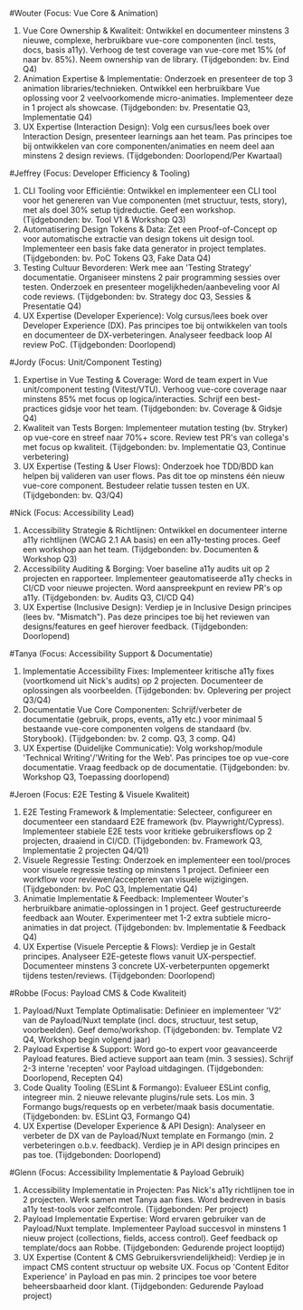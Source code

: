 #Wouter (Focus: Vue Core & Animation)

1.  Vue Core Ownership & Kwaliteit: Ontwikkel en documenteer minstens 3 nieuwe, complexe, herbruikbare vue-core componenten (incl. tests, docs, basis a11y). Verhoog de test coverage van vue-core met 15% (of naar bv. 85%). Neem ownership van de library. (Tijdgebonden: bv. Eind Q4)
2.  Animation Expertise & Implementatie: Onderzoek en presenteer de top 3 animation libraries/technieken. Ontwikkel een herbruikbare Vue oplossing voor 2 veelvoorkomende micro-animaties. Implementeer deze in 1 project als showcase. (Tijdgebonden: bv. Presentatie Q3, Implementatie Q4)
3.  UX Expertise (Interaction Design): Volg een cursus/lees boek over Interaction Design, presenteer learnings aan het team. Pas principes toe bij ontwikkelen van core componenten/animaties en neem deel aan minstens 2 design reviews. (Tijdgebonden: Doorlopend/Per Kwartaal)

#Jeffrey (Focus: Developer Efficiency & Tooling)

1.  CLI Tooling voor Efficiëntie: Ontwikkel en implementeer een CLI tool voor het genereren van Vue componenten (met structuur, tests, story), met als doel 30% setup tijdreductie. Geef een workshop. (Tijdgebonden: bv. Tool V1 & Workshop Q3)
2.  Automatisering Design Tokens & Data: Zet een Proof-of-Concept op voor automatische extractie van design tokens uit design tool. Implementeer een basis fake data generator in project templates. (Tijdgebonden: bv. PoC Tokens Q3, Fake Data Q4)
3.  Testing Cultuur Bevorderen: Werk mee aan 'Testing Strategy' documentatie. Organiseer minstens 2 pair programming sessies over testen. Onderzoek en presenteer mogelijkheden/aanbeveling voor AI code reviews. (Tijdgebonden: bv. Strategy doc Q3, Sessies & Presentatie Q4)
4.  UX Expertise (Developer Experience): Volg cursus/lees boek over Developer Experience (DX). Pas principes toe bij ontwikkelen van tools en documenteer de DX-verbeteringen. Analyseer feedback loop AI review PoC. (Tijdgebonden: Doorlopend)

#Jordy (Focus: Unit/Component Testing)

1.  Expertise in Vue Testing & Coverage: Word de team expert in Vue unit/component testing (Vitest/VTU). Verhoog vue-core coverage naar minstens 85% met focus op logica/interacties. Schrijf een best-practices gidsje voor het team. (Tijdgebonden: bv. Coverage & Gidsje Q4)
2.  Kwaliteit van Tests Borgen: Implementeer mutation testing (bv. Stryker) op vue-core en streef naar 70%+ score. Review test PR's van collega's met focus op kwaliteit. (Tijdgebonden: bv. Implementatie Q3, Continue verbetering)
3.  UX Expertise (Testing & User Flows): Onderzoek hoe TDD/BDD kan helpen bij valideren van user flows. Pas dit toe op minstens één nieuw vue-core component. Bestudeer relatie tussen testen en UX. (Tijdgebonden: bv. Q3/Q4)

#Nick (Focus: Accessibility Lead)

1.  Accessibility Strategie & Richtlijnen: Ontwikkel en documenteer interne a11y richtlijnen (WCAG 2.1 AA basis) en een a11y-testing proces. Geef een workshop aan het team. (Tijdgebonden: bv. Documenten & Workshop Q3)
2.  Accessibility Auditing & Borging: Voer baseline a11y audits uit op 2 projecten en rapporteer. Implementeer geautomatiseerde a11y checks in CI/CD voor nieuwe projecten. Word aanspreekpunt en review PR's op a11y. (Tijdgebonden: bv. Audits Q3, CI/CD Q4)
3.  UX Expertise (Inclusive Design): Verdiep je in Inclusive Design principes (lees bv. "Mismatch"). Pas deze principes toe bij het reviewen van designs/features en geef hierover feedback. (Tijdgebonden: Doorlopend)

#Tanya (Focus: Accessibility Support & Documentatie)

1.  Implementatie Accessibility Fixes: Implementeer kritische a11y fixes (voortkomend uit Nick's audits) op 2 projecten. Documenteer de oplossingen als voorbeelden. (Tijdgebonden: bv. Oplevering per project Q3/Q4)
2.  Documentatie Vue Core Componenten: Schrijf/verbeter de documentatie (gebruik, props, events, a11y etc.) voor minimaal 5 bestaande vue-core componenten volgens de standaard (bv. Storybook). (Tijdgebonden: bv. 2 comp. Q3, 3 comp. Q4)
3.  UX Expertise (Duidelijke Communicatie): Volg workshop/module 'Technical Writing'/'Writing for the Web'. Pas principes toe op vue-core documentatie. Vraag feedback op de documentatie. (Tijdgebonden: bv. Workshop Q3, Toepassing doorlopend)

#Jeroen (Focus: E2E Testing & Visuele Kwaliteit)

1.  E2E Testing Framework & Implementatie: Selecteer, configureer en documenteer een standaard E2E framework (bv. Playwright/Cypress). Implementeer stabiele E2E tests voor kritieke gebruikersflows op 2 projecten, draaiend in CI/CD. (Tijdgebonden: bv. Framework Q3, Implementatie 2 projecten Q4/Q1)
2.  Visuele Regressie Testing: Onderzoek en implementeer een tool/proces voor visuele regressie testing op minstens 1 project. Definieer een workflow voor reviewen/accepteren van visuele wijzigingen. (Tijdgebonden: bv. PoC Q3, Implementatie Q4)
3.  Animatie Implementatie & Feedback: Implementeer Wouter's herbruikbare animatie-oplossingen in 1 project. Geef gestructureerde feedback aan Wouter. Experimenteer met 1-2 extra subtiele micro-animaties in dat project. (Tijdgebonden: bv. Implementatie & Feedback Q4)
4.  UX Expertise (Visuele Perceptie & Flows): Verdiep je in Gestalt principes. Analyseer E2E-geteste flows vanuit UX-perspectief. Documenteer minstens 3 concrete UX-verbeterpunten opgemerkt tijdens testen/reviews. (Tijdgebonden: Doorlopend)

#Robbe (Focus: Payload CMS & Code Kwaliteit)

1.  Payload/Nuxt Template Optimalisatie: Definieer en implementeer 'V2' van de Payload/Nuxt template (incl. docs, structuur, test setup, voorbeelden). Geef demo/workshop. (Tijdgebonden: bv. Template V2 Q4, Workshop begin volgend jaar)
2.  Payload Expertise & Support: Word go-to expert voor geavanceerde Payload features. Bied actieve support aan team (min. 3 sessies). Schrijf 2-3 interne 'recepten' voor Payload uitdagingen. (Tijdgebonden: Doorlopend, Recepten Q4)
3.  Code Quality Tooling (ESLint & Formango): Evalueer ESLint config, integreer min. 2 nieuwe relevante plugins/rule sets. Los min. 3 Formango bugs/requests op en verbeter/maak basis documentatie. (Tijdgebonden: bv. ESLint Q3, Formango Q4)
4.  UX Expertise (Developer Experience & API Design): Analyseer en verbeter de DX van de Payload/Nuxt template en Formango (min. 2 verbeteringen o.b.v. feedback). Verdiep je in API design principes en pas toe. (Tijdgebonden: Doorlopend)

#Glenn (Focus: Accessibility Implementatie & Payload Gebruik)

1.  Accessibility Implementatie in Projecten: Pas Nick's a11y richtlijnen toe in 2 projecten. Werk samen met Tanya aan fixes. Word bedreven in basis a11y test-tools voor zelfcontrole. (Tijdgebonden: Per project)
2.  Payload Implementatie Expertise: Word ervaren gebruiker van de Payload/Nuxt template. Implementeer Payload succesvol in minstens 1 nieuw project (collections, fields, access control). Geef feedback op template/docs aan Robbe. (Tijdgebonden: Gedurende project looptijd)
3.  UX Expertise (Content & CMS Gebruikersvriendelijkheid): Verdiep je in impact CMS content structuur op website UX. Focus op 'Content Editor Experience' in Payload en pas min. 2 principes toe voor betere beheersbaarheid door klant. (Tijdgebonden: Gedurende Payload project)